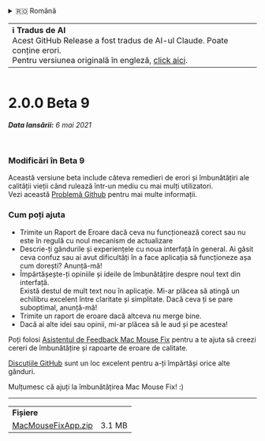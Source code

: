 <details>
<summary>🇷🇴 Română</summary>

[🇬🇧 English (GitHub Release)](https://github.com/noah-nuebling/mac-mouse-fix/releases/tag/2.0.0-Beta-9)\
[🇦🇩 Català](https://redirect.macmousefix.com/?target=mmf-release&tag=2.0.0-Beta-9&locale=ca)\
[🇩🇪 Deutsch](https://redirect.macmousefix.com/?target=mmf-release&tag=2.0.0-Beta-9&locale=de)\
[🇪🇸 Español](https://redirect.macmousefix.com/?target=mmf-release&tag=2.0.0-Beta-9&locale=es)\
[🇫🇷 Français](https://redirect.macmousefix.com/?target=mmf-release&tag=2.0.0-Beta-9&locale=fr)\
[🇮🇩 Indonesia](https://redirect.macmousefix.com/?target=mmf-release&tag=2.0.0-Beta-9&locale=id)\
[🇮🇹 Italiano](https://redirect.macmousefix.com/?target=mmf-release&tag=2.0.0-Beta-9&locale=it)\
[🇭🇺 Magyar](https://redirect.macmousefix.com/?target=mmf-release&tag=2.0.0-Beta-9&locale=hu)\
[🇳🇱 Nederlands](https://redirect.macmousefix.com/?target=mmf-release&tag=2.0.0-Beta-9&locale=nl)\
[🇵🇱 Polski](https://redirect.macmousefix.com/?target=mmf-release&tag=2.0.0-Beta-9&locale=pl)\
[🇧🇷 Português (Brasil)](https://redirect.macmousefix.com/?target=mmf-release&tag=2.0.0-Beta-9&locale=pt-BR)\
[🇵🇹 Português (Portugal)](https://redirect.macmousefix.com/?target=mmf-release&tag=2.0.0-Beta-9&locale=pt-PT)\
**🇷🇴 Română**\
[🇸🇪 Svenska](https://redirect.macmousefix.com/?target=mmf-release&tag=2.0.0-Beta-9&locale=sv)\
[🇻🇳 Tiếng Việt](https://redirect.macmousefix.com/?target=mmf-release&tag=2.0.0-Beta-9&locale=vi)\
[🇹🇷 Türkçe](https://redirect.macmousefix.com/?target=mmf-release&tag=2.0.0-Beta-9&locale=tr)\
[🇨🇿 Čeština](https://redirect.macmousefix.com/?target=mmf-release&tag=2.0.0-Beta-9&locale=cs)\
[🇬🇷 Ελληνικά](https://redirect.macmousefix.com/?target=mmf-release&tag=2.0.0-Beta-9&locale=el)\
[🇷🇺 Русский](https://redirect.macmousefix.com/?target=mmf-release&tag=2.0.0-Beta-9&locale=ru)\
[🇺🇦 Українська](https://redirect.macmousefix.com/?target=mmf-release&tag=2.0.0-Beta-9&locale=uk)\
[🇮🇱 עברית](https://redirect.macmousefix.com/?target=mmf-release&tag=2.0.0-Beta-9&locale=he)\
[🇸🇦 العربية](https://redirect.macmousefix.com/?target=mmf-release&tag=2.0.0-Beta-9&locale=ar)\
[🇮🇳 हिन्दी](https://redirect.macmousefix.com/?target=mmf-release&tag=2.0.0-Beta-9&locale=hi)\
[🇹🇭 ไทย](https://redirect.macmousefix.com/?target=mmf-release&tag=2.0.0-Beta-9&locale=th)\
[🇨🇳 中文 (简体)](https://redirect.macmousefix.com/?target=mmf-release&tag=2.0.0-Beta-9&locale=zh-Hans)\
[🇨🇳 中文 (繁體)](https://redirect.macmousefix.com/?target=mmf-release&tag=2.0.0-Beta-9&locale=zh-Hant)\
[🇭🇰 中文（香港)](https://redirect.macmousefix.com/?target=mmf-release&tag=2.0.0-Beta-9&locale=zh-HK)\
[🇯🇵 日本語](https://redirect.macmousefix.com/?target=mmf-release&tag=2.0.0-Beta-9&locale=ja)\
[🇰🇷 한국어](https://redirect.macmousefix.com/?target=mmf-release&tag=2.0.0-Beta-9&locale=ko)\
[Help translate Mac Mouse Fix to different languages!](https://github.com/noah-nuebling/mac-mouse-fix/discussions/731)
</details>
<table align=><td>
<b>ℹ️ Tradus de AI</b><br>
Acest GitHub Release a fost tradus de AI-ul Claude. Poate conține erori.<br>
Pentru versiunea originală în engleză, <a href="https://github.com/noah-nuebling/mac-mouse-fix/releases/tag/2.0.0-Beta-9">click aici</a>.
</td></table>

<table></table>

# 2.0.0 Beta 9
***Data lansării:** 6 mai 2021*

<br>

### Modificări în Beta 9

Această versiune beta include câteva remedieri de erori și îmbunătățiri ale calității vieții când rulează într-un mediu cu mai mulți utilizatori. \
Vezi această [Problemă Github](https://github.com/noah-nuebling/mac-mouse-fix/issues/93) pentru mai multe informații.

### Cum poți ajuta

- Trimite un Raport de Eroare dacă ceva nu funcționează corect sau nu este în regulă cu noul mecanism de actualizare
- Descrie-ți gândurile și experiențele cu noua interfață în general. Ai găsit ceva confuz sau ai avut dificultăți în a face aplicația să funcționeze așa cum dorești? Anunță-mă!
- Împărtășește-ți opiniile și ideile de îmbunătățire despre noul text din interfață.\
   Există destul de mult text nou în aplicație. Mi-ar plăcea să atingă un echilibru excelent între claritate și simplitate. Dacă ceva ți se pare suboptimal, anunță-mă!
- Trimite un raport de eroare dacă altceva nu merge bine.
- Dacă ai alte idei sau opinii, mi-ar plăcea să le aud și pe acestea!

Poți folosi [Asistentul de Feedback Mac Mouse Fix](https://github.com/noah-nuebling/mac-mouse-fix/issues/new/choose) pentru a te ajuta să creezi cereri de îmbunătățire și rapoarte de eroare de calitate.

[Discuțiile GitHub](https://github.com/noah-nuebling/mac-mouse-fix/discussions/82) sunt un loc excelent pentru a-ți împărtăși orice alte gânduri.

Mulțumesc că ajuți la îmbunătățirea Mac Mouse Fix! :)

---

<table align="start">
<tr>
    <td colspan=2>
        <b>Fișiere</b>
    </td>
</tr>
<tr>
    <td><a href="https://github.com/noah-nuebling/mac-mouse-fix/releases/download/2.0.0-Beta-9/MacMouseFixApp.zip">MacMouseFixApp.zip</a></td>
    <td>3.1 MB</td>
</tr>
</table>